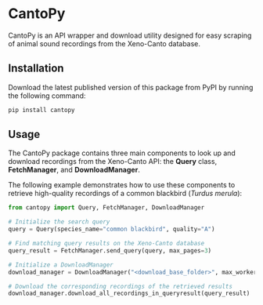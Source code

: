 # CantoPy

CantoPy is an API wrapper and download utility designed for easy scraping of animal sound recordings from the Xeno-Canto database.

## Installation

Download the latest published version of this package from PyPI by running the following command:

```bash
pip install cantopy
```

## Usage
The CantoPy package contains three main components to look up and download recordings from the Xeno-Canto API: the **Query** class, **FetchManager**, and **DownloadManager**.

The following example demonstrates how to use these components to retrieve high-quality recordings of a common blackbird (*Turdus merula*):

```python
from cantopy import Query, FetchManager, DownloadManager

# Initialize the search query
query = Query(species_name="common blackbird", quality="A")

# Find matching query results on the Xeno-Canto database
query_result = FetchManager.send_query(query, max_pages=3)

# Initialize a DownloadManager
download_manager = DownloadManager("<download_base_folder>", max_workers=2)

# Download the corresponding recordings of the retrieved results
download_manager.download_all_recordings_in_queryresult(query_result)
```